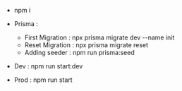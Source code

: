 - npm i
- Prisma : 
  - First Migration :  npx prisma migrate dev --name init 
  - Reset Migration : npx prisma migrate reset 
  - Adding seeder : npm run prisma:seed
  
- Dev : npm run start:dev
- Prod : npm run start